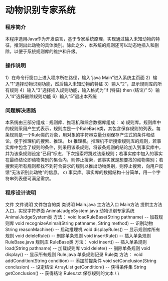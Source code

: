 # 动物识别专家系统

### 程序简介
本程序选用Java作为开发语言，基于专家系统原理，实现通过输入未知动物的特征，推测出此动物的具体类别。除此之外，本系统的规则还可以动态地插入和删除，以便于系统规则库的维护和升级。


### 操作说明
1）在命令行窗口上进入程序所在路径，输入“java Main”进入系统主页面
2）输入“1”选择动物识别功能，然后输入未知动物的特征
3）输入“2”，显示规则库的所有规则
4）输入“3”选择插入规则功能，输入格式为“if (特征) then (结论)”
5）输入“4”选择删除规则功能
6）输入“5”退出本系统

### 问题解决思路
本系统由三部分组成：规则库、推理机和综合数据库组成：
a)	规则库。规则库中的规则采用产生式表示，规则库是一个RuleBase类，其包含保存规则的列表。每条规则是一个Rule类的对象，用对象的字符串变量分别保存产生式的条件和结论，便于推理机的搜索、推理。
b)	推理机。推理机不断搜索规则库的规则，若事实库中包含了规则的条件，则采用该条规则，将该条规则的结论加入到事实库中，并为该条规则设定“已用”标志，下次搜索将跳过该条规则；若事实库中加入的事实在最终结论即动物类别的集合内，则停止搜索，该事实就是想要找的动物类别；若搜索完所有规则都找不到符合要求的规则以推出动物类别，则停止搜索，向用户反馈“无法识别此动物”的信息。
c)	事实库。事实库的数据结构十分简单，用一个字符串列表便可满足需求。


### 程序设计说明
文件	文件说明	文件包含的类	类说明
Main.java	主方法入口	Main方法	提供主方法入口，实现字符界面
AnimalJudgeSystem.java	动物识别专家系统	AnimalJudgeSystem类	方法：
void loadRuleBase(String pathname) -- 加载规则库
void recognizeAnimal(String pathname, String method) -- 识别动物
String reasonMachine() -- 启动推理机
void displayRules() -- 显示规则库所有规则
void deleleRule() -- 删除单条规则
void insertRule() -- 插入单条规则
RuleBase.java	规则库	RuleBase类	方法：
void insert() -- 插入单条规则
load(String pathname) -- 加载规则库
void delete() -- 删除单条规则
void display() -- 显示所有规则
Rule.java	单条规则记录	Rule类	方法：
void addCondition(String condition) -- 添加前提条件
void setConclusion(String conclusion) -- 设定结论
ArrayList<String> getCondition() -- 获得条件集
String getConclusion() -- 获得结论
Rules.txt	保存规则的文本	\	\

